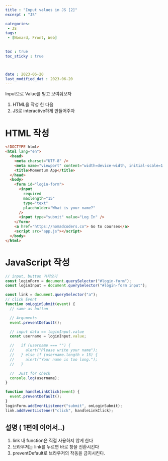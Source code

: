 ```yaml
---
title : "Input values in JS [2]"
excerpt : "JS"

categories: 
 - JS
tags: 
 - [Nomard, Front, Web]

 
toc : true
toc_sticky : true



date : 2023-06-20
last_modified_dat : 2023-06-20
---
```

<div class='notice--info' markdown='1'>
Input으로 Value를 받고 보여줘보자
</div>

1. HTML을 작성 한 다음
2. JS로 interactive하게 만들어주자

# HTML 작성
```HTML
<!DOCTYPE html>
<html lang="en">
  <head>
    <meta charset="UTF-8" />
    <meta name="viewport" content="width=device-width, initial-scale=1.0" />
    <title>Momentum App</title>
  </head>
  <body>
    <form id="login-form">
      <input
        required
        maxlength="15"
        type="text"
        placeholder="What is your name?"
      />
      <input type="submit" value="Log In" />
    </form>
    <a href="https://nomadcoders.co"> Go to courses</a>
    <script src="app.js"></script>
  </body>
</html>


```

# JavaScript 작성
```JavaScript  
// input, button 가져오기
const loginForm = document.querySelector("#login-form");
const loginInput = document.querySelector("#login-form input");

const link = document.querySelector("a");
// click Event
function onLoginSubmit(event) {
  // same as button

  // Arguments
  event.preventDefault();

  // input data == loginInput.value
  const username = loginInput.value;

  //   if (username === "") {
  //     alert("Please write your name");
  //   } else if (username.length > 15) {
  //     alert("Your name is too long.");
  //   }

  //  Just for check
  console.log(username);
}

function handleLinkClick(event) {
  event.preventDefault();
}
loginForm.addEventListener("submit", onLoginSubmit);
link.addEventListener("click", handleLinkClick);


```

## 설명 ( 1편에 이어서..)
1. link 내 function은 직접 사용하지 않게 한다
2. 브라우저는 link를 누르면 바로 창을 전환시킨다
3. preventDefault로 브라우저의 작동을 금지시킨다.